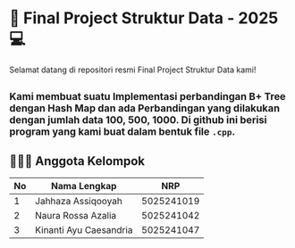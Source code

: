 # 🧠 Final Project Struktur Data - 2025 💻
Selamat datang di repositori resmi Final Project Struktur Data kami!

<sub>Kami membuat suatu Implementasi perbandingan B+ Tree dengan Hash Map dan ada Perbandingan yang dilakukan dengan jumlah data 100, 500, 1000.
Di github ini berisi program yang kami buat dalam bentuk file `.cpp`.</sub>
---

## 🧑‍🤝‍🧑 Anggota Kelompok

| No |       Nama Lengkap         |      NRP      |
|----|----------------------------|---------------|
| 1  | Jahhaza Assiqooyah         |   5025241019  |
| 2  | Naura Rossa Azalia         |   5025241042  |
| 3  | Kinanti Ayu Caesandria     |   5025241047  |
